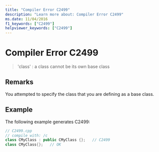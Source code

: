 ```yaml
---
title: "Compiler Error C2499"
description: "Learn more about: Compiler Error C2499"
ms.date: 11/04/2016
f1_keywords: ["C2499"]
helpviewer_keywords: ["C2499"]
---
```

# Compiler Error C2499

> 'class' : a class cannot be its own base class

## Remarks

You attempted to specify the class that you are defining as a base class.

## Example

The following example generates C2499:

```cpp
// C2499.cpp
// compile with: /c
class CMyClass : public CMyClass {};   // C2499
class CMyClass{};   // OK
```
